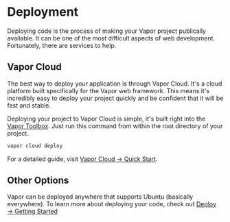 # Deployment

Deploying code is the process of making your Vapor project publically available.
It can be one of the most difficult aspects of web development. Fortunately, there
are services to help.

## Vapor Cloud

The best way to deploy your application is through Vapor Cloud. It's a cloud platform built
specifically for the Vapor web framework. This means it's incredibly easy to deploy your
project quickly and be confident that it will be fast and stable.

Deploying your project to Vapor Cloud is simple, it's built right into the [Vapor Toolbox](toolbox.md).
Just run this command from within the root directory of your project.

```sh
vapor cloud deploy
```

For a detailed guide, visit [Vapor Cloud &rarr; Quick Start](https://docs.vapor.cloud/quick-start/).

## Other Options

Vapor can be deployed anywhere that supports Ubuntu (basically everywhere). To learn more about
deploying your code, check out [Deploy &rarr; Getting Started](../deploy/getting-started.md)
